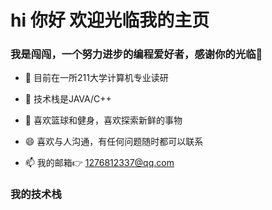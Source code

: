 # hi 你好  欢迎光临我的主页



###                                                     我是闯闯，一个努力进步的编程爱好者，感谢你的光临🚀

- 🔭 目前在一所211大学计算机专业读研
  
- 🌱 技术栈是JAVA/C++
  
- 💪 喜欢篮球和健身，喜欢探索新鲜的事物
  
- 😄 喜欢与人沟通，有任何问题随时都可以联系
  
- 📫 我的邮箱👉 1276812337@qq.com


###    我的技术栈



